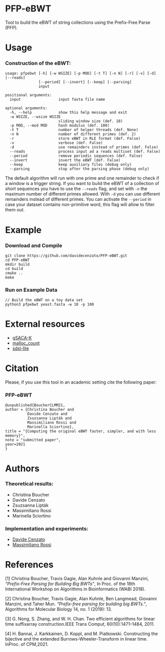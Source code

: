 # PFP-eBWT
Tool to build the eBWT of string collections using the Prefix-Free Parse (PFP).

# Usage

### Construction of the eBWT:
```
usage: pfpebwt [-h] [-w WSIZE] [-p MOD] [-t T] [-n N] [-r] [-v] [-d] [--reads]
               [--period] [--invert] [--keep] [--parsing]
               input

positional arguments:
  input                 input fasta file name

optional arguments:
  -h, --help            show this help message and exit
  -w WSIZE, --wsize WSIZE
                        sliding window size (def. 10)
  -p MOD, --mod MOD     hash modulus (def. 100)
  -t T                  number of helper threads (def. None)
  -n N                  number of different primes (def. 2)
  -r                    store eBWT in RLE format (def. False)
  -v                    verbose (def. False)
  -d                    use remainders instead of primes (def. False)
  --reads               process input ad a reads multiset (def. False)
  --period              remove periodic sequences (def. False)
  --invert              invert the eBWT (def. False)
  --keep                keep auxiliary files (debug only)
  --parsing             stop after the parsing phase (debug only)
```
The default algorithm will run with one prime and one remainder to check if a window is a trigger string. If you want to build the eBWT of a collection of short sequences you have to use the `--reads` flag, and set with `-n` the maximum number of different primes allowed. With `-d` you can use different remainders instead of different primes. 
You can activate the `--period` in case your dataset contains non-primitive word, this flag will allow to filter them out. 

# Example
### Download and Compile

```console
git clone https://github.com/davidecenzato/PFP-eBWT.git
cd PFP-eBWT
mkdir build
cd build
cmake ..
make
```

### Run on Example Data

```console
// Build the eBWT on a toy data set
python3 pfpebwt yeast.fasta -w 10 -p 100 
```
# External resources

* [gSACA-K](https://github.com/felipelouza/gsa-is.git)
* [malloc_count](https://github.com/bingmann/malloc_count)
* [sdsl-lite](https://github.com/simongog/sdsl-lite)

# Citation 

Please, if you use this tool in an academic setting cite the following paper:

### PFP-eBWT
    @unpublished{BoucherCLMM21,
    author = {Christina Boucher and
              Davide Cenzato and
              Zsuzsanna Lipták and
              Massimiliano Rossi and
              Marinella Sciortino},
    title = "{Computing the original eBWT faster, simpler, and with less memory}",
    note = "submitted paper",
    year=2021
    }

# Authors

### Theoretical results:

* Christina Boucher
* Davide Cenzato
* Zsuzsanna Lipták
* Massimiliano Rossi
* Marinella Sciortino

### Implementation and experiments:

* [Davide Cenzato](https://github.com/davidecenzato) 
* [Massimiliano Rossi](https://github.com/maxrossi91)

# References

[1] Christina Boucher, Travis Gagie, Alan Kuhnle and Giovanni Manzini, *"Prefix-Free Parsing for Building Big BWTs"*, In Proc. of the 18th International Workshop on Algorithms in Bioinformatics (WABI 2018).

[2] Christina Boucher, Travis Gagie, Alan Kuhnle, Ben Langmead, Giovanni Manzini, and Taher Mun. *"Prefix-free parsing for building big BWTs."*, Algorithms for Molecular Biology 14, no. 1 (2019): 13.

[3] G. Nong, S. Zhang, and W. H. Chan. Two efficient algorithms for linear time suffixarray construction.IEEE Trans Comput, 60(10):1471–1484, 2011.

[4] H. Bannai, J. Karkkainen, D. Koppl, and M. Piatkowski. Constructing the bijective and the extended Burrows-Wheeler-Transform in linear time.  InProc.  of  CPM,2021.